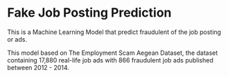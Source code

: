 # Fake Job Posting Prediction
This is a Machine Learning Model that predict fraudulent of the job posting or ads.

This model based on The Employment Scam Aegean Dataset,
the dataset containing 17,880 real-life job ads with 866 fraudulent job ads published between 2012 - 2014.


